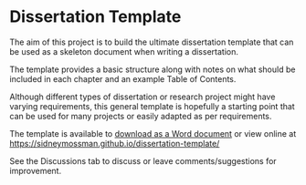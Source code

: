 # Dissertation Template
The aim of this project is to build the ultimate dissertation template that can be used as a skeleton document when writing a dissertation.

The template provides a basic structure along with notes on what should be included in each chapter and an example Table of Contents.

Although different types of dissertation or research project might have varying requirements, this general template is hopefully a starting point that can be used for many projects or easily adapted as per requirements.

The template is available to [download as a Word document](https://github.com/SidneyMossman/dissertation-template/raw/main/Dissertation%20Template%20-%20General%20v1.docx) or view online at https://sidneymossman.github.io/dissertation-template/

See the Discussions tab to discuss or leave comments/suggestions for improvement.
